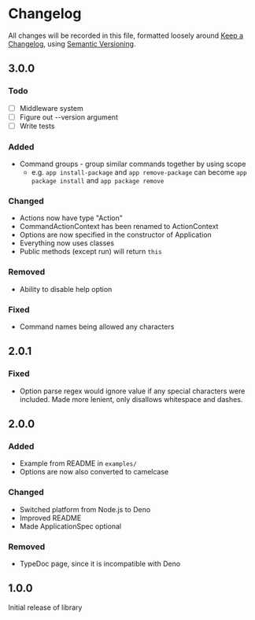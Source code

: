 # Changelog
All changes will be recorded in this file, formatted loosely around [Keep a Changelog](https://keepachangelog.com/en/1.0.0/), using [Semantic Versioning](https://semver.org/spec/v2.0.0.html).

## 3.0.0

### Todo
- [ ] Middleware system
- [ ] Figure out --version argument
- [ ] Write tests

### Added
- Command groups - group similar commands together by using scope
    - e.g. `app install-package` and `app remove-package` can become `app package install` and `app package remove`


### Changed
- Actions now have type "Action"
- CommandActionContext has been renamed to ActionContext
- Options are now specified in the constructor of Application
- Everything now uses classes
- Public methods (except run) will return `this`

### Removed
- Ability to disable help option 

### Fixed
- Command names being allowed any characters

## 2.0.1
### Fixed
- Option parse regex would ignore value if any special characters were included. Made more lenient, only disallows whitespace and dashes.

## 2.0.0 
### Added
- Example from README in `examples/`
- Options are now also converted to camelcase

### Changed
- Switched platform from Node.js to Deno
- Improved README
- Made ApplicationSpec optional

### Removed
- TypeDoc page, since it is incompatible with Deno

## 1.0.0
Initial release of library
